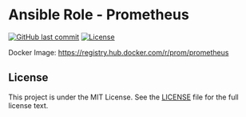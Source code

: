 # Ansible Role - Prometheus

[![GitHub last commit](https://img.shields.io/github/last-commit/ursinn-ansible/role-prometheus?logo=github&style=for-the-badge)](https://github.com/ursinn-ansible/role-prometheus/commits)
[![License](https://img.shields.io/github/license/ursinn-ansible/role-prometheus?style=for-the-badge)](https://github.com/ursinn-ansible/role-prometheus/blob/main/LICENSE)

Docker Image: https://registry.hub.docker.com/r/prom/prometheus

## License

This project is under the MIT License. See the [LICENSE](https://github.com/ursinn-ansible/role-prometheus/blob/main/LICENSE) file for the full license text.
